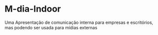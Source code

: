 # M-dia-Indoor
Uma Apresentação de comunicação interna para empresas e escritórios, mas podendo ser usada para mídias externas
